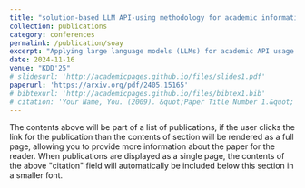 ```yaml
---
title: "solution-based LLM API-using methodology for academic information seeking"
collection: publications
category: conferences
permalink: /publication/soay
excerpt: "Applying large language models (LLMs) for academic API usage shows promise in reducing researchers' academic information seeking efforts. However, current LLM API-using methods struggle with complex API coupling commonly encountered in academic queries. To address this, we introduce SoAy, a solution-based LLM API-using methodology for academic information seeking. It uses code with a solution as the reasoning method, where a solution is a pre-constructed API calling sequence. The addition of the solution reduces the difficulty for the model to understand the complex relationships between APIs. Code improves the efficiency of reasoning.To evaluate SoAy, we introduce SoAyBench, an evaluation benchmark accompanied by SoAyEval, built upon a cloned environment of APIs from AMiner. Experimental results demonstrate a 34.58-75.99% performance improvement compared to state-of-the-art LLM API-based baselines. All datasets, codes, tuned models, and deployed online services are publicly accessible at [this https URL](https://github.com/RUCKBReasoning/SoAy)."
date: 2024-11-16
venue: "KDD'25"
# slidesurl: 'http://academicpages.github.io/files/slides1.pdf'
paperurl: 'https://arxiv.org/pdf/2405.15165'
# bibtexurl: 'http://academicpages.github.io/files/bibtex1.bib'
# citation: 'Your Name, You. (2009). &quot;Paper Title Number 1.&quot; <i>Journal 1</i>. 1(1).'
---
```

The contents above will be part of a list of publications, if the user clicks the link for the publication than the contents of section will be rendered as a full page, allowing you to provide more information about the paper for the reader. When publications are displayed as a single page, the contents of the above "citation" field will automatically be included below this section in a smaller font.
